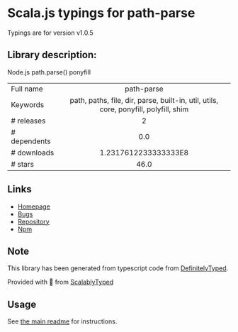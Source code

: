 
# Scala.js typings for path-parse

Typings are for version v1.0.5

## Library description:
Node.js path.parse() ponyfill

|                    |                 |
| ------------------ | :-------------: |
| Full name          | path-parse |
| Keywords           | path, paths, file, dir, parse, built-in, util, utils, core, ponyfill, polyfill, shim |
| # releases         | 2 |
| # dependents       | 0.0 |
| # downloads        | 1.2317612233333333E8 |
| # stars            | 46.0 |

## Links
- [Homepage](https://github.com/jbgutierrez/path-parse#readme)
- [Bugs](https://github.com/jbgutierrez/path-parse/issues)
- [Repository](https://github.com/jbgutierrez/path-parse)
- [Npm](https://www.npmjs.com/package/path-parse)
    


## Note
This library has been generated from typescript code from [DefinitelyTyped](https://definitelytyped.org).

Provided with :purple_heart: from [ScalablyTyped](https://github.com/oyvindberg/ScalablyTyped)

## Usage
See [the main readme](../../readme.md) for instructions.


